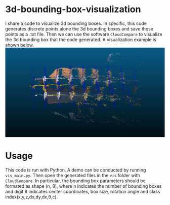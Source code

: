 # 3d-bounding-box-visualization
I share a code to visualize 3d bounding boxes. In specific, this code generates discrete points alone the 3d bounding boxes and save these points as a .txt file. Then we can use the software `CloudCompare` to visualize the 3d bounding box that the code generated. A visualization example is shown below.
![](https://github.com/Prominem/3d-bounding-box-visualization/blob/master/3dbboxes.png)
# Usage
This code is run with Python. A demo can be conducted by running `vis_main.py`. Then open the generated files in the `vis` folder with `CloudCompare`. In particular, the bounding box parameters should be formated as shape (n, 8), where n indicates the number of bounding boxes and digit 8 indicates center coordinates, box size, rotation angle and class index(x,y,z,dx,dy,dx,θ,c).
